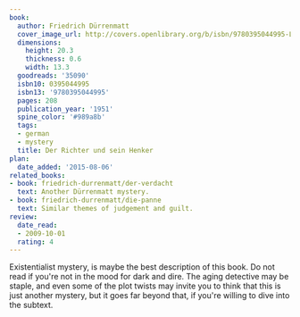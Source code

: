 ```yaml
---
book:
  author: Friedrich Dürrenmatt
  cover_image_url: http://covers.openlibrary.org/b/isbn/9780395044995-L.jpg
  dimensions:
    height: 20.3
    thickness: 0.6
    width: 13.3
  goodreads: '35090'
  isbn10: 0395044995
  isbn13: '9780395044995'
  pages: 208
  publication_year: '1951'
  spine_color: '#989a8b'
  tags:
  - german
  - mystery
  title: Der Richter und sein Henker
plan:
  date_added: '2015-08-06'
related_books:
- book: friedrich-durrenmatt/der-verdacht
  text: Another Dürrenmatt mystery.
- book: friedrich-durrenmatt/die-panne
  text: Similar themes of judgement and guilt.
review:
  date_read:
  - 2009-10-01
  rating: 4
---
```

Existentialist mystery, is maybe the best description of this book. Do not read if you're not in the mood for dark and
dire. The aging detective may be staple, and even some of the plot twists may invite you to think that this is just
another mystery, but it goes far beyond that, if you're willing to dive into the subtext.

